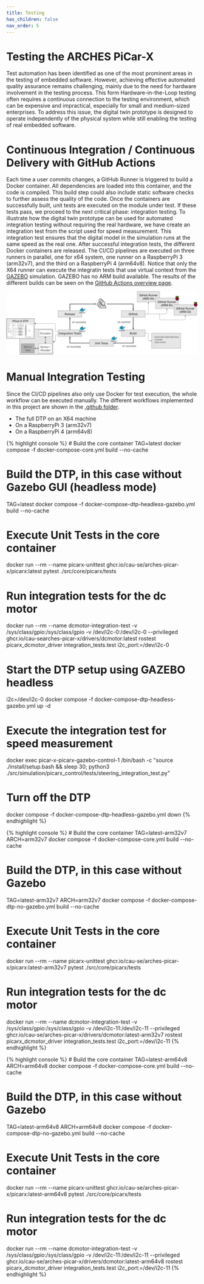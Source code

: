 ```yaml
---
title: Testing
has_children: false
nav_order: 5
---
```


<link rel="stylesheet" href="{{ site.baseurl }}{% link assets/css/tabs.css %}">
<script src="{{ site.baseurl }}{% link assets/js/tabs.js %}"> </script>

# Testing the ARCHES PiCar-X
Test automation has been identified as one of the most prominent areas in the testing of embedded software. However, achieving effective automated quality assurance remains challenging, mainly due to the need for hardware involvement in the testing process. This form Hardware-in-the-Loop testing often requires a continuous connection to the testing environment, which can be expensive and impractical, especially for small and medium-sized enterprises. To address this issue, the digital twin prototype is designed to operate independently of the physical system while still enabling the testing of real embedded software.

# Continuous Integration / Continuous Delivery with GitHub Actions
Each time a user commits changes, a GitHub Runner is triggered to build a Docker container. All dependencies are loaded into this container, and the code is compiled. This build step could also include static software checks to further assess the quality of the code. Once the containers are successfully built, unit tests are executed on the module under test. If these tests pass, we proceed to the next critical phase: integration testing. To illustrate how the digital twin prototype can be used for automated integration testing without requiring the real hardware, we have create an integration test from the script used for speed measurement. This integration test ensures that the digital model in the simulation runs at the same speed as the real one. After successful integration tests, the different Docker containers are released. The CI/CD pipelines are executed on three runners in parallel, one for x64 system, one runner on a RaspberryPi 3 (arm32v7), and the third on a RaspberryPi 4 (arm64v8). Notice that only the X64 runner can execute the integratin tests that use virtual context from the [GAZEBO](https://gazebosim.org/) simulation. GAZEBO has no ARM build available. The results of the different builds can be seen on the [GitHub Actions overview page](https://github.com/cau-se/ARCHES-PiCar-X/actions).

![CI/CD Pipeline for the PiCar-X.](./assets/images/picarx-cicd.jpg)

# Manual Integration Testing
Since the CI/CD pipelines also only use Docker for test execution, the whole workflow can be executed manually. The different workflows implemented in this project are shown in the [.github folder](https://github.com/cau-se/ARCHES-PiCar-X/tree/main/.github).


<div class="tab-container" id="manualtesting">
  <ul class="tab-list">
<li class="tab active" data-tab="tab1-1">The full DTP on an X64 machine</li>
<li class="tab" data-tab="tab1-2">On a RaspberryPi 3 (arm32v7)</li>
<li class="tab" data-tab="tab1-2">On a RaspberryPi 4 (arm64v8)</li>
  </ul>
  <div class="tab-content active" id="tab1-1">
  {% highlight console %}
# Build the core container
TAG=latest docker compose -f docker-compose-core.yml build --no-cache

# Build the DTP, in this case without Gazebo GUI (headless mode)
TAG=latest docker compose -f docker-compose-dtp-headless-gazebo.yml build --no-cache

# Execute Unit Tests in the core container
docker run --rm --name picarx-unittest ghcr.io/cau-se/arches-picar-x/picarx:latest pytest ./src/core/picarx/tests

# Run integration tests for the dc motor
docker run --rm --name dcmotor-integration-test -v /sys/class/gpio:/sys/class/gpio -v /dev/i2c-0:/dev/i2c-0 --privileged  ghcr.io/cau-searches-picar-x/drivers/dcmotor:latest rostest picarx_dcmotor_driver integration_tests.test i2c_port:=/dev/i2c-0

# Start the DTP setup using GAZEBO headless
i2c=/dev/i2c-0 docker compose -f docker-compose-dtp-headless-gazebo.yml up -d

# Execute the integration test for speed measurement
docker exec picar-x-picarx-gazebo-control-1 /bin/bash -c "source ./install/setup.bash && sleep 30; python3 ./src/simulation/picarx_control/tests/steering_integration_test.py"

# Turn off the DTP
docker compose -f docker-compose-dtp-headless-gazebo.yml down {% endhighlight %}  
  </div>
  <div class="tab-content" id="tab1-2">
  {% highlight console %}
# Build the core container
TAG=latest-arm32v7 ARCH=arm32v7 docker compose -f docker-compose-core.yml build --no-cache

# Build the DTP, in this case without Gazebo
TAG=latest-arm32v7 ARCH=arm32v7 docker compose -f docker-compose-dtp-no-gazebo.yml build --no-cache

# Execute Unit Tests in the core container
docker run --rm --name picarx-unittest ghcr.io/cau-se/arches-picar-x/picarx:latest-arm32v7 pytest ./src/core/picarx/tests

# Run integration tests for the dc motor
docker run --rm --name dcmotor-integration-test -v /sys/class/gpio:/sys/class/gpio -v /dev/i2c-11:/dev/i2c-11 --privileged  ghcr.io/cau-se/arches-picar-x/drivers/dcmotor:latest-arm32v7 rostest picarx_dcmotor_driver integration_tests.test i2c_port:=/dev/i2c-11 {% endhighlight %}  
  </div>
  <div class="tab-content" id="tab1-3">
  {% highlight console %}
# Build the core container
TAG=latest-arm64v8 ARCH=arm64v8 docker compose -f docker-compose-core.yml build --no-cache

# Build the DTP, in this case without Gazebo
TAG=latest-arm64v8 ARCH=arm64v8 docker compose -f docker-compose-dtp-no-gazebo.yml build --no-cache

# Execute Unit Tests in the core container
docker run --rm --name picarx-unittest ghcr.io/cau-se/arches-picar-x/picarx:latest-arm64v8 pytest ./src/core/picarx/tests

# Run integration tests for the dc motor
docker run --rm --name dcmotor-integration-test -v /sys/class/gpio:/sys/class/gpio -v /dev/i2c-11:/dev/i2c-11 --privileged  ghcr.io/cau-se/arches-picar-x/drivers/dcmotor:latest-arm64v8 rostest picarx_dcmotor_driver integration_tests.test i2c_port:=/dev/i2c-11 {% endhighlight %}  
  </div>

</div>